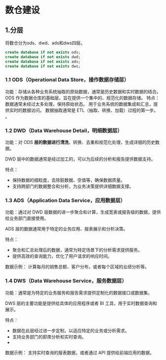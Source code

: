 # 数仓建设

## 1.分层
将数仓分为ods、dwd、ads和dws四层。
```SQL
create database if not exists ods;
create database if not exists dwd;
create database if not exists ads;
create database if not exists dws;
```
### 1.1 ODS（Operational Data Store，操作数据存储层）
功能：存储从各种业务系统抽取的原始数据，通常是历史数据和实时数据的结合。ODS 作为数据仓库的基础层，旨在提供一个集中的、规范化的数据存储。
特点： 数据通常未经过太多处理，保持原始状态。
用于业务系统的数据集成和汇总，提供实时的数据访问。
数据抽取通常是 ETL（抽取、转换、加载）过程的第一步。 。
### 1.2 DWD（Data Warehouse Detail，明细数据层）

功能：对 ODS **层的数据进行清洗**、转换、去重和规范化处理，生成详细的历史数据。

DWD 层中的数据通常是经过加工的，可以为后续的分析和报告提供数据支持。

特点：
- 保持数据的细粒度，去除脏数据、空值等，确保数据质量。
- 支持跨部门的数据整合和分析，为业务决策提供详细数据支撑。

### 1.3 ADS（Application Data Service，应用数据层）

功能：通过对 DWD 层数据的进一步聚合和计算，生成宽表或报告级的数据，提供给业务部门直接使用。

ADS 层的数据通常用于特定的业务应用、报表展示和分析决策。

特点：

- 聚合和汇总处理后的数据，通常为特定场景下的分析需求提供服务。
- 提供高效的查询能力，优化了用户请求的响应时间。

数据示例： 计算每月的销售总额、客户分布，或者每个区域的业绩分析等。

### 1.4 DWS（Data Warehouse Service，服务数据层）

功能：通常是为特定的业务服务和报告需求提供定制化的数据接口或数据集。

DWS 层的主要功能是提供给具体的应用程序或者 BI 工具，用于实时数据查询和展示。

特点：

- 数据在此层经过进一步定制，以适应特定的业务或分析需求。
- 支持业务部门的即席分析和实时查询。
- 
数据示例： 支持实时查询的报表数据，或者通过 API 提供给前端应用的数据。